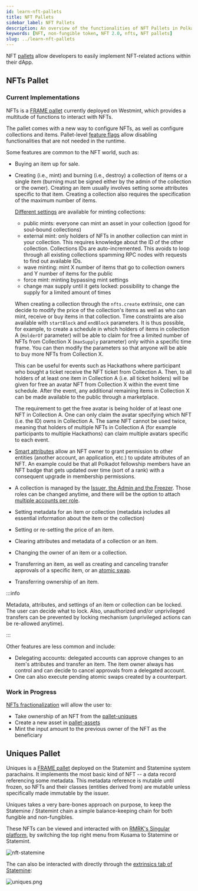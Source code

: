 ```yaml
---
id: learn-nft-pallets
title: NFT Pallets
sidebar_label: NFT Pallets
description: An overview of the functionalities of NFT Pallets in Polkadot Ecosystem.
keywords: [NFT, non-fungible token, NFT 2.0, nfts, NFT pallets]
slug: ../learn-nft-pallets
---
```


NFT [pallets](learn-extrinsics.md#pallets-and-extrinsics) allow developers to easily implement
NFT-related actions within their dApp.

## NFTs Pallet

### Current Implementations

NFTs is a [FRAME pallet](https://polkadot.js.org/docs/substrate/extrinsics#nfts) currently deployed
on Westmint, which provides a multitude of functions to interact with NFTs.

The pallet comes with a new way to configure NFTs, as well as configure collections and items.
Pallet-level [feature flags](https://github.com/paritytech/substrate/pull/12367) allow disabling
functionalities that are not needed in the runtime.

Some features are common to the NFT world, such as:

- Buying an item up for sale.
- Creating (i.e., mint) and burning (i.e., destroy) a collection of items or a single item (burning
  must be signed either by the admin of the collection or the owner). Creating an item usually
  involves setting some attributes specific to that item. Creating a collection also requires the
  specification of the maximum number of items.

  [Different settings](https://github.com/paritytech/substrate/pull/12483) are available for minting
  collections:

  - public mints: everyone can mint an asset in your collection (good for soul-bound collections)
  - external mint: only holders of NFTs in another collection can mint in your collection. This
    requires knowledge about the ID of the other collection. Collections IDs are auto-incremented.
    This avoids to loop through all existing collections spamming RPC nodes with requests to find
    out available IDs.
  - wave minting: mint X number of items that go to collection owners and Y number of items for the
    public
  - force mint: minting bypassing mint settings
  - change max supply until it gets locked: possibility to change the supply for a limited amount of
    times

  When creating a collection through the `nfts.create` extrinsic, one can decide to modify the price
  of the collection's items as well as who can mint, receive or buy items in that collection. Time
  constraints are also available with `startBlock` and `endBlock` parameters. It is thus possible,
  for example, to create a schedule in which holders of items in collection A (`HolderOf` parameter)
  will be able to claim for free a limited number of NFTs from Collection X (`maxSupply` parameter)
  only within a specific time frame. You can then modify the parameters so that anyone will be able
  to buy more NFTs from Collection X.

  This can be useful for events such as Hackathons where participant who bought a ticket receive the
  NFT ticket from Collection A. Then, to all holders of at least one item in Collection A (i.e. all
  ticket holders) will be given for free an avatar NFT from Collection X within the event time
  schedule. After the event, any additional remaining items in Collection X can be made available to
  the public through a marketplace.

  The requirement to get the free avatar is being holder of at least one NFT in Collection A. One
  can only claim the avatar specifying which NFT (i.e. the ID) owns in Collection A. The same NFT
  cannot be used twice, meaning that holders of multiple NFTs in Collection A (for example
  participants to multiple Hackathons) can claim multiple avatars specific to each event.

- [Smart attributes](https://github.com/paritytech/substrate/pull/12702) allow an NFT owner to grant
  permission to other entities (another account, an application, etc.) to update attributes of an
  NFT. An example could be that all Polkadot fellowship members have an NFT badge that gets updated
  over time (sort of a rank) with a consequent upgrade in membership permissions.
- A collection is managed by the
  [Issuer, the Admin and the Freezer](./learn-assets.md#creation-and-management). Those roles can be
  changed anytime, and there will be the option to attach
  [multiple accounts per role](https://github.com/paritytech/substrate/pull/12437).
- Setting metadata for an item or collection (metadata includes all essential information about the
  item or the collection)
- Setting or re-setting the price of an item.
- Clearing attributes and metadata of a collection or an item.
- Changing the owner of an item or a collection.
- Transferring an item, as well as creating and canceling transfer approvals of a specific item, or
  an [atomic swap](https://github.com/paritytech/substrate/pull/12285).
- Transferring ownership of an item.

:::info

Metadata, attributes, and settings of an item or collection can be locked. The user can decide what
to lock. Also, unauthorized and/or unprivileged transfers can be prevented by locking mechanism
(unprivileged actions can be re-allowed anytime).

:::

Other features are less common and include:

- Delegating accounts: delegated accounts can approve changes to an item's attributes and transfer
  an item. The item owner always has control and can decide to cancel approvals from a delegated
  account.
- One can also execute pending atomic swaps created by a counterpart.

### Work in Progress

[NFTs fractionalization](https://github.com/paritytech/substrate/pull/12565) will allow the user to:

- Take ownership of an NFT from the [pallet-uniques](#uniques-pallet)
- Create a new asset in [pallet-assets](https://polkadot.js.org/docs/substrate/extrinsics#assets)
- Mint the input amount to the previous owner of the NFT as the beneficiary

## Uniques Pallet

Uniques is a [FRAME pallet](https://github.com/paritytech/substrate/tree/master/frame/uniques)
deployed on the Statemint and Statemine system parachains. It implements the most basic kind of NFT
-- a data record referencing some metadata. This metadata reference is mutable until frozen, so NFTs
and their classes (entities derived from) are mutable unless specifically made immutable by the
issuer.

Uniques takes a very bare-bones approach on purpose, to keep the Statemine / Statemint chain a
simple balance-keeping chain for both fungible and non-fungibles.

These NFTs can be viewed and interacted with on [RMRK's Singular platform](https://singular.app), by
switching the top right menu from Kusama to Statemine or Statemint.

![nft-statemine](../assets/nft/nft-statemine.png)

The can also be interacted with directly through the
[extrinsics tab of Statemine](https://polkadot.js.org/apps/?rpc=wss%3A%2F%2Fkusama-statemine-rpc.paritytech.net#/extrinsics):

![uniques.png](../assets/nft/uniques.png)
